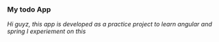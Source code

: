 <h3>My todo App</h3>
<p><i>Hi guyz, this app is developed as a practice project to learn angular and spring I experiement on this</i><p>

